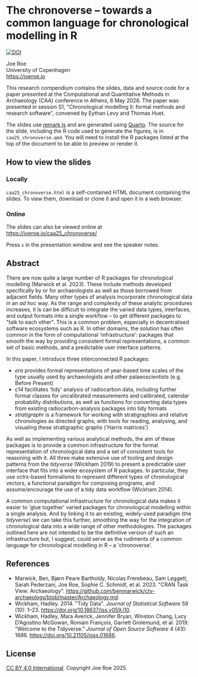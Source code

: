 # The chronoverse – towards a common language for chronological modelling in R

[![DOI](https://zenodo.org/badge/DOI/10.5281/zenodo.15388369.svg)](https://doi.org/10.5281/zenodo.15388369)

Joe Roe  
University of Copenhagen  
<https://joeroe.io>

This research compendium contains the slides, data and source code for a paper presented at the Computational and Quantitative Methods in Archaeology (CAA) conference in Athens, 6 May 2026. The paper was presented in session S1, "Chronological modelling II: formal methods and research software", convened by Eythan Levy and Thomas Huet.

The slides use [remark.js](https://remarkjs.com/#1) and are generated using [Quarto](https://quarto.org).
The source for the slide, including the R code used to generate the figures, is in `caa25_chronoverse.qmd`.
You will need to install the R packages listed at the top of the document to be able to preview or render it.

## How to view the slides

### Locally

`caa25_chronoverse.html` is a self-contained HTML document containing the slides.
To view them, download or clone it and open it in a web browser.

### Online

The slides can also be viewed online at <https://joeroe.io/caa25_chronoverse/>

Press `s` in the presentation window and see the speaker notes.

## Abstract

There are now quite a large number of R packages for chronological modelling (Marwick et al. 2023).
These include methods developed specifically by or for archaeologists as well as those borrowed from adjacent fields.
Many other types of analysis incorporate chronological data in an *ad hoc* way.
As the range and complexity of these analytic procedures increases, it is can be difficult to integrate the varied data types, interfaces, and output formats into a single workflow – to get different packages to "talk to each other".
This is a common problem, especially in decentralised software ecosystems such as R.
In other domains, the solution has often common in the form of computational 'infrastructure': packages that smooth the way by providing consistent formal representations, a common set of basic methods, and a predictable user interface patterns.

In this paper, I introduce three interconnected R packages:

* *era* provides formal representations of year-based time scales of the type usually used by archaeologists and other palaeoscientists (e.g. Before Present)
* *c14* facilitates 'tidy' analysis of radiocarbon data, including further formal classes for uncalibrated measurements and calibrated, calendar probability distributions, as well as functions for converting data types from existing radiocarbon-analysis packages into tidy formats
* *stratigraphr* is a framework for working with stratigraphies and relative chronologies as directed graphs, with tools for reading, analysing, and visualing these stratigraphic graphs ('Harris matrices')

As well as implementing various analytical methods, the aim of these packages is to provide a common infrastructure for the formal representation of chronological data and a set of consistent tools for reasoning with it.
All three make extensive use of tooling and design patterns from the *tidyverse* (Wickham 2019) to present a predictable user interface that fits into a wider ecosystem of R packages.
In particular, they use *vctrs*-based formalisms to represent different types of chronological vectors, a functional paradigm for composing programs, and assume/encourage the use of a tidy data workflow (Wickham 2014).

A common computational infrastructure for chronological data makes it easier to 'glue together' varied packages for chronological modelling within a single analysis.
And by linking it to an existing, widely-used paradigm (the *tidyverse*) we can take this further, smoothing the way for the integration of chronological data into a wide range of other methodologies.
The packages outlined here are not intended to be the definitive version of such an infrastructure but, I suggest, could serve as the rudiments of a common language for chronological modelling in R – a 'chronoverse'.

## References

* Marwick, Ben, Bjørn Peare Bartholdy, Nicolas Frerebeau, Sam Leggett, Sarah Pederzani, Joe Roe, Sophie C. Schmidt, et al. 2023. "CRAN Task View: Archaeology". <https://github.com/benmarwick/ctv-archaeology/blob/master/Archaeology.md>.
* Wickham, Hadley. 2014. "Tidy Data". *Journal of Statistical Software* 59 (10): 1–23. <https://doi.org/10.18637/jss.v059.i10>.
* Wickham, Hadley, Mara Averick, Jennifer Bryan, Winston Chang, Lucy D’Agostino McGowan, Romain François, Garrett Grolemund, et al. 2019. “Welcome to the Tidyverse.” *Journal of Open Source Software* 4 (43): 1686. <https://doi.org/10.21105/joss.01686>.

## License

[CC BY 4.0 International](https://creativecommons.org/licenses/by/4.0/). Copyright Joe Roe 2025.

